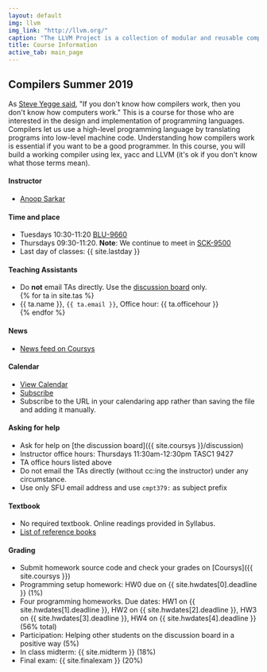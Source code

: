 ```yaml
---
layout: default
img: llvm
img_link: "http://llvm.org/"
caption: "The LLVM Project is a collection of modular and reusable compiler and toolchain technologies. "
title: Course Information
active_tab: main_page 
---
```


## Compilers <span class="text-muted">Summer 2019</span>

As [Steve Yegge said](http://steve-yegge.blogspot.ca/2007/06/rich-programmer-food.html), "If you don't know how compilers work, then you don't know how computers work."  This is a course for those who are interested in the design and implementation of programming languages. Compilers let us use a high-level programming language by translating programs into low-level machine code. Understanding how compilers work is essential if you want to be a good programmer. In this course, you will build a working compiler using lex, yacc and LLVM (it's ok if you don't know what those terms mean).

#### Instructor
* [Anoop Sarkar](http://www.cs.sfu.ca/~anoop/) 

#### Time and place
* Tuesdays 10:30-11:20 [BLU-9660](http://www.sfu.ca/campuses/maps-and-directions/burnaby-map.html)
* Thursdays 09:30-11:20. **Note**: We continue to meet in [SCK-9500](http://www.sfu.ca/campuses/maps-and-directions/burnaby-map.html)
* Last day of classes: {{ site.lastday }}

#### Teaching Assistants
<ul>
<li> Do <b>not</b> email TAs directly. Use the <a href="{{ site.coursys }}discussion/">discussion board</a> only.</li>
{% for ta in site.tas %}
<li>{{ ta.name }}, <code>{{ ta.email }}</code>, Office hour: {{ ta.officehour }}</li>
{% endfor %}
</ul>

#### News
* [News feed on Coursys](https://coursys.sfu.ca/news/75221d0252e1cdacf94dac56b78600e9/anoop)

#### Calendar
* [View Calendar](https://coursys.sfu.ca/calendar/)
* [Subscribe](https://coursys.sfu.ca/calendar/0261d2fe6030dc6570c3073ca9dd1a93/anoop)
* Subscribe to the URL in your calendaring app rather than saving the file and adding it manually.

#### Asking for help
* Ask for help on [the discussion board]({{ site.coursys }}/discussion)
* Instructor office hours: Thursdays 11:30am-12:30pm TASC1 9427
* TA office hours listed above
* Do not email the TAs directly (without cc:ing the instructor) under any circumstance.
* Use only SFU email address and use `cmpt379:` as subject prefix

#### Textbook
* No required textbook. Online readings provided in Syllabus.
* [List of reference books](textbook.html)

#### Grading
* Submit homework source code and check your grades on [Coursys]({{ site.coursys }})
* Programming setup homework: HW0 due on {{ site.hwdates[0].deadline }} (1%)
* Four programming homeworks. Due dates: HW1 on {{ site.hwdates[1].deadline }}, HW2 on {{ site.hwdates[2].deadline }}, HW3 on {{ site.hwdates[3].deadline }}, HW4 on {{ site.hwdates[4].deadline }} (56% total)
* Participation: Helping other students on the discussion board in a positive way (5%)
* In class midterm: {{ site.midterm }} (18%)
* Final exam: {{ site.finalexam }} (20%)

